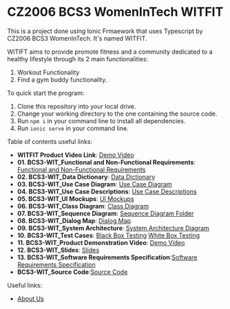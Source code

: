 # CZ2006 BCS3 WomenInTech WITFIT

This is a project done using Ionic Frmaework that uses Typescript by CZ2006 BCS3 WomenInTech. It's named WITFIT.

WITIFT aims to provide promote fitness and a community dedicated to a healthy lifestyle through its 2 main functionalities:

1. Workout Functionality
2. Find a gym buddy functionality.

To quick start the program:
1. Clone this repository into your local drive.
2. Change your working directory to the one containing the source code.
3. Run `npm i` in your command line to install all dependencies.
4. Run `ionic serve` in your command line.

Table of contents useful links: 
* **WITFIT Product Video Link**: [Demo Video](https://www.youtube.com/watch?v=EoKyog0QAvI) <br>
* **01. BCS3-WIT_Functional and Non-Functional Requirements**: [Functional and Non-Functional Requirements](https://github.com/suenalaba/womenintech/blob/main/docs/Lab%205%20Deliverables/%5BFINAL%5D%2001%20BCS3-WIT_Functional%2C%20Non-Functional%20Requirements.pdf)<br>
* **02. BCS3-WIT_Data Dictionary**: [Data Dictionary](https://github.com/suenalaba/womenintech/blob/main/docs/Lab%205%20Deliverables/%5BFINAL%5D%2002.%20BCS3-WIT_Data%20Dictionary.pdf)<br>
* **03. BCS3-WIT_Use Case Diagram**: [Use Case Diagram](https://github.com/suenalaba/womenintech/blob/main/docs/Lab%205%20Deliverables/%5BFINAL%5D%2003.%20BCS3-WIT_Use%20Case%20Diagram.pdf)<br>
* **04. BCS3-WIT_Use Case Descriptions**: [Use Case Descriptions](https://github.com/suenalaba/womenintech/blob/main/docs/Lab%205%20Deliverables/%5BFINAL%5D%2004.%20BCS3-WIT_Use%20Case%20Descriptions.pdf)<br>
* **05. BCS3-WIT_UI Mockups**: [UI Mockups](https://www.dropbox.com/s/lt3ys1oc4lxwyrq/%5BFINAL%5D%2005.%20BCS3-WIT_UI%20Mockups.pdf?dl=0)<br>
* **06. BCS3-WIT_Class Diagram**: [Class Diagram](https://github.com/suenalaba/womenintech/blob/main/docs/Lab%205%20Deliverables/%5BFINAL%5D%2006.%20BCS3-WIT_Class%20Diagram.pdf)<br>
* **07. BCS3-WIT_Sequence Diagram**: [Sequence Diagram Folder](https://github.com/suenalaba/womenintech/tree/main/docs/Lab%205%20Deliverables/Sequence%20Diagrams)<br>
* **08. BCS3-WIT_Dialog Map**: [Dialog Map](https://github.com/suenalaba/womenintech/blob/main/docs/Lab%205%20Deliverables/%5BFINAL%5D%2008.%20BCS3-WIT_Dialog%20Map.pdf)<br>
* **09. BCS3-WIT_System Architecture**: [System Architecture Diagram](https://github.com/suenalaba/womenintech/blob/main/docs/Lab%205%20Deliverables/%5BFINAL%5D%2009.%20BCS3-WIT_System%20Architecture.pdf)<br>
* **10. BCS3-WIT_Test Cases**: [Black Box Testing](https://github.com/suenalaba/womenintech/blob/main/docs/Lab%205%20Deliverables/Testing%20and%20Test%20Cases/BCS3-WIT%20Black%20Box%20Testing.pdf) [White Box Testing](https://github.com/suenalaba/womenintech/blob/main/docs/Lab%205%20Deliverables/Testing%20and%20Test%20Cases/BCS3-WIT%20White%20Box%20Testing.pdf)<br>
* **11. BCS3-WIT_Product Demonstration Video**: [Demo Video](https://www.youtube.com/watch?v=EoKyog0QAvI) <br>
* **12. BCS3-WIT_Slides**: [Slides](https://github.com/suenalaba/womenintech/blob/main/docs/Lab%205%20Deliverables/%5BFINAL%5D%2012.%20BCS3-WIT_Slides.pdf)<br>
* **13. BCS3-WIT_Software Requirements Specification**:[Software Requirements Specification]()<br>
* **BCS3-WIT_Source Code**:[Source Code]()<br>

Useful links:
* [About Us](AboutUs.md)
